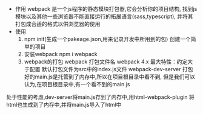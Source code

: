 - 作用
   webpack 是一个js程序的静态模块打包器,它会分析你的项目结构,
找到js模块以及其他一些浏览器不能直接运行的拓展语言(sass,typescript),
并将其打包成合适的格式以供浏览器的使用
- 使用
   1. npm init(生成一个pakeage.json,用来记录开发中所用到的包)
     创建一个简单的项目
   2. 安装webpack
      npm i webpack  
   3. webpack的打包
      webpack 打包文件名
webpack 4.x 最大特性：约定大于配置  默认打包文件为src中的index.js文件
webpack-dev-server 打包好的main.js是托管到了内存中,所以在项目根目录中看不到,
但是我们可以认为,在项目根目录中,有一个看不到的main.js

处于性能的考虑,dev-server将main.js存到了内存中,用html-webpack-plugin 将html也生成到了内存中,并将main.js导入了html中